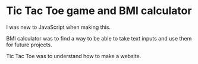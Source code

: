 # Tic Tac Toe game and BMI calculator

I was new to JavaScript when making this.

BMI calculator was to find a way to be able to take text inputs and use them for future projects.

Tic Tac Toe was to understand how to make a website.
